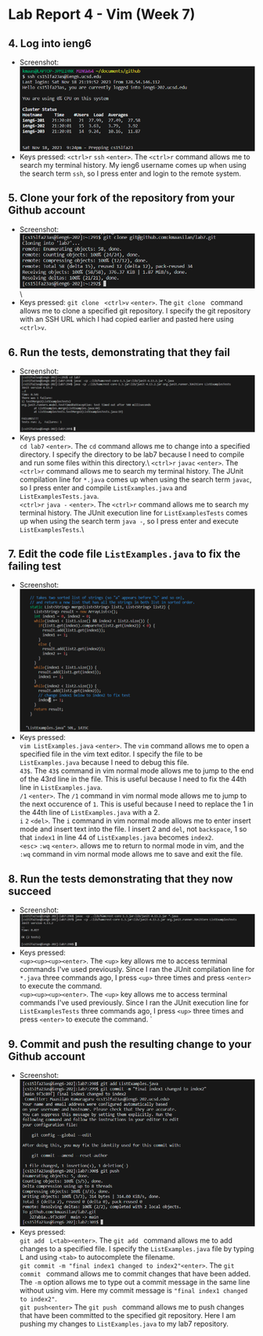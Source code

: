 # Lab Report 4 - Vim (Week 7)
## 4. Log into ieng6
* Screenshot: \
  ![Image](lab7_4.PNG)
* Keys pressed: `<ctrl>r` `ssh` `<enter>`. The `<ctrl>r` command allows me to search my terminal history. My ieng6 username comes up when using the search term `ssh`, so I press enter and login to the remote system.
## 5. Clone your fork of the repository from your Github account
* Screenshot: \
  ![Image](lab7_5.PNG)\
* Keys pressed: `git clone ` `<ctrl>v` `<enter>`. The `git clone ` command allows me to clone a specified git repository. I specify the git repository with an SSH URL which I had copied earlier and pasted here using `<ctrl>v`. 
## 6. Run the tests, demonstrating that they fail
* Screenshot: \
  ![Image](lab7_6.PNG)
* Keys pressed: \
  `cd lab7` `<enter>`. The `cd` command allows me to change into a specified directory. I specify the directory to be lab7 because I need to compile and run some files within this directory.\ 
  `<ctrl>r` `javac` `<enter>`. The `<ctrl>r` command allows me to search my terminal history. The JUnit compilation line for `*.java` comes up when using the search term `javac`, so I press enter and compile `ListExamples.java` and `ListExamplesTests.java`.\
  `<ctrl>r` `java -` `<enter>`. The `<ctrl>r` command allows me to search my terminal history. The JUnit execution line for `ListExamplesTests` comes up when using the search term `java -`, so I press enter and execute `ListExamplesTests`.\
## 7. Edit the code file `ListExamples.java` to fix the failing test
* Screenshot: \
  ![Image](lab7_7.PNG)
* Keys pressed: \
  `vim ListExamples.java` `<enter>`. The `vim` command allows me to open a specified file in the vim text editor. I specify the file to be `ListExamples.java` because I need to debug this file.\
  `43$`. The `43$` command in vim normal mode allows me to jump to the end of the 43rd line in the file. This is useful because I need to fix the 44th line in `ListExamples.java`.\
  `/1` `<enter>`. The `/1` command in vim normal mode allows me to jump to the next occurence of `1`. This is useful because I need to replace the 1 in the 44th line of `ListExamples.java` with a 2.\
  `i` `2` `<del>`. The `i` command in vim normal mode allows me to enter insert mode and insert text into the file. I insert 2 and `del`, not `backspace`, 1 so that `index1` in line 44 of `ListExamples.java` becomes `index2`.\
  `<esc>` `:wq` `<enter>`. <esc> allows me to return to normal mode in vim, and the `:wq` command in vim normal mode allows me to save and exit the file.
## 8. Run the tests demonstrating that they now succeed
* Screenshot: \
  ![Image](lab7_8.PNG)
* Keys pressed: \
  `<up><up><up><enter>`. The `<up>` key allows me to access terminal commands I've used previously. Since I ran the JUnit compilation line for `*.java` three commands ago, I press `<up>` three times and press `<enter>` to execute the command.\
  `<up><up><up><enter>`. The `<up>` key allows me to access terminal commands I've used previously. Since I ran the JUnit execution line for `ListExamplesTests` three commands ago, I press `<up>` three times and press `<enter>` to execute the command. `
## 9. Commit and push the resulting change to your Github account
* Screenshot: \
  ![Image](lab7_9.PNG)
* Keys pressed: \
  `git add ` `L<tab><enter>`. The `git add ` command allows me to add changes to a specified file. I specify the `ListExamples.java` file by typing L and using `<tab>` to autocomplete the filename.\
  `git commit -m "final index1 changed to index2"<enter>`. The `git commit ` command allows me to commit changes that have been added. The `-m` option allows me to type out a commit message in the same line without using vim. Here my commit message is `"final index1 changed to index2"`.\
  `git push<enter>` The `git push ` command allows me to push changes that have been committed to the specified git repository. Here I am pushing my changes to `ListExamples.java` to my lab7 repository.

